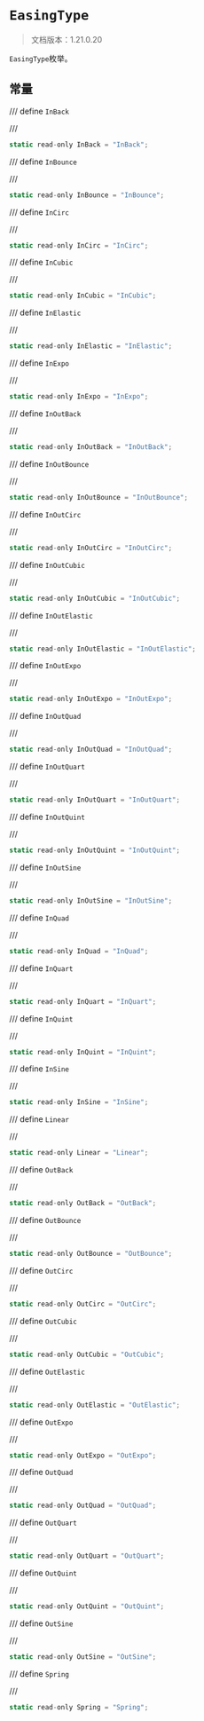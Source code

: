 # `EasingType`

> 文档版本：1.21.0.20

`EasingType`枚举。

## 常量

/// define
`InBack`


///

```js
static read-only InBack = "InBack";
```


/// define
`InBounce`


///

```js
static read-only InBounce = "InBounce";
```


/// define
`InCirc`


///

```js
static read-only InCirc = "InCirc";
```


/// define
`InCubic`


///

```js
static read-only InCubic = "InCubic";
```


/// define
`InElastic`


///

```js
static read-only InElastic = "InElastic";
```


/// define
`InExpo`


///

```js
static read-only InExpo = "InExpo";
```


/// define
`InOutBack`


///

```js
static read-only InOutBack = "InOutBack";
```


/// define
`InOutBounce`


///

```js
static read-only InOutBounce = "InOutBounce";
```


/// define
`InOutCirc`


///

```js
static read-only InOutCirc = "InOutCirc";
```


/// define
`InOutCubic`


///

```js
static read-only InOutCubic = "InOutCubic";
```


/// define
`InOutElastic`


///

```js
static read-only InOutElastic = "InOutElastic";
```


/// define
`InOutExpo`


///

```js
static read-only InOutExpo = "InOutExpo";
```


/// define
`InOutQuad`


///

```js
static read-only InOutQuad = "InOutQuad";
```


/// define
`InOutQuart`


///

```js
static read-only InOutQuart = "InOutQuart";
```


/// define
`InOutQuint`


///

```js
static read-only InOutQuint = "InOutQuint";
```


/// define
`InOutSine`


///

```js
static read-only InOutSine = "InOutSine";
```


/// define
`InQuad`


///

```js
static read-only InQuad = "InQuad";
```


/// define
`InQuart`


///

```js
static read-only InQuart = "InQuart";
```


/// define
`InQuint`


///

```js
static read-only InQuint = "InQuint";
```


/// define
`InSine`


///

```js
static read-only InSine = "InSine";
```


/// define
`Linear`


///

```js
static read-only Linear = "Linear";
```


/// define
`OutBack`


///

```js
static read-only OutBack = "OutBack";
```


/// define
`OutBounce`


///

```js
static read-only OutBounce = "OutBounce";
```


/// define
`OutCirc`


///

```js
static read-only OutCirc = "OutCirc";
```


/// define
`OutCubic`


///

```js
static read-only OutCubic = "OutCubic";
```


/// define
`OutElastic`


///

```js
static read-only OutElastic = "OutElastic";
```


/// define
`OutExpo`


///

```js
static read-only OutExpo = "OutExpo";
```


/// define
`OutQuad`


///

```js
static read-only OutQuad = "OutQuad";
```


/// define
`OutQuart`


///

```js
static read-only OutQuart = "OutQuart";
```


/// define
`OutQuint`


///

```js
static read-only OutQuint = "OutQuint";
```


/// define
`OutSine`


///

```js
static read-only OutSine = "OutSine";
```


/// define
`Spring`


///

```js
static read-only Spring = "Spring";
```

